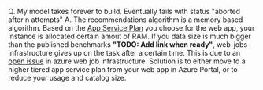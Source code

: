 Q. My model takes forever to build. Eventually fails with status "aborted after n attempts"
A. The recommendations algorithm is a memory based algorithm. Based on the [App Service Plan](https://azure.microsoft.com/en-us/pricing/details/app-service) you choose for the web app, your instance is allocated certain amout of RAM. If you data size is much bigger than the published benchmarks **"TODO: Add link when ready"**, web-jobs infrastructure gives up on the task after a certain time. This is due to an [open issue](https://github.com/Azure/azure-webjobs-sdk/issues/899) in azure web job infrastructure.
Solution is to either move to a higher tiered app service plan from your web app in Azure Portal, or to reduce your usage and catalog size.
